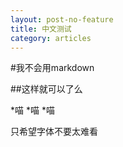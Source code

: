 ```yaml
---
layout: post-no-feature
title: 中文测试
category: articles
---
```

#我不会用markdown

##这样就可以了么

*喵
*喵
*喵

只希望字体不要太难看